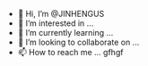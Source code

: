 - 👋 Hi, I’m @JINHENGUS
- 👀 I’m interested in ...
- 🌱 I’m currently learning ...
- 💞️ I’m looking to collaborate on ...
- 📫 How to reach me ...
gfhgf
<!---
JINHENGUS/JINHENGUS is a ✨ special ✨ repository because its `README.md` (this file) appears on your GitHub profile.
You can click the Preview link to take a look at your changes.
--->
